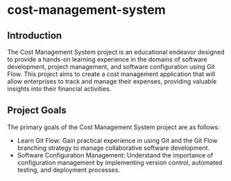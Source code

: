 # cost-management-system

## Introduction
The Cost Management System project is an educational endeavor designed to provide a hands-on learning experience in the domains of software development, project management, and software configuration using Git Flow. This project aims to create a cost management application that will allow enterprises to track and manage their expenses, providing valuable insights into their financial activities.

## Project Goals
The primary goals of the Cost Management System project are as follows:
- Learn Git Flow: Gain practical experience in using Git and the Git Flow branching strategy to manage collaborative software development.
- Software Configuration Management: Understand the importance of configuration management by implementing version control, automated testing, and deployment processes.
